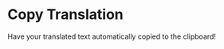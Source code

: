 Copy Translation
================

Have your translated text automatically copied to the clipboard!
